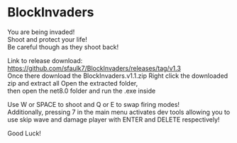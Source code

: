 # BlockInvaders
You are being invaded! 
<br/>
Shoot and protect your life! 
<br/>
Be careful though as they shoot back! 
<br/>

Link to release download: https://github.com/sfaulk7/BlockInvaders/releases/tag/v1.3
<br/>
Once there download the BlockInvaders.v1.1.zip Right click the downloaded zip and extract all Open the extracted folder, 
<br/>
then open the net8.0 folder and run the .exe inside

Use W or SPACE to shoot and Q or E to swap firing modes! 
<br/>
Additionally, pressing 7 in the main menu activates dev tools allowing you to use skip wave and damage player with ENTER and DELETE respectively!

Good Luck!
